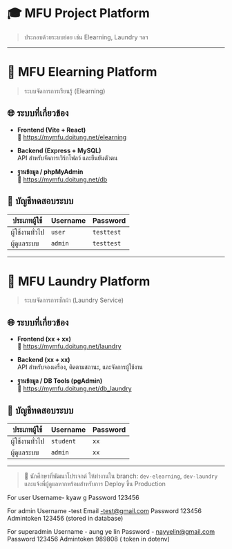 # 🎓 MFU Project Platform
> ประกอบด้วยระบบย่อย เช่น Elearning, Laundry ฯลฯ

---

# 📘 MFU Elearning Platform

> ระบบจัดการการเรียนรู้ (Elearning)  

## 🌐 ระบบที่เกี่ยวข้อง
- **Frontend (Vite + React)**  
  📍 https://mymfu.doitung.net/elearning

- **Backend (Express + MySQL)**  
  API สำหรับจัดการเวิร์กโฟลว์ และยืนยันตัวตน

- **ฐานข้อมูล / phpMyAdmin**  
  📍 https://mymfu.doitung.net/db

## 🔐 บัญชีทดสอบระบบ

| ประเภทผู้ใช้     | Username | Password   |
|------------------|----------|------------|
| ผู้ใช้งานทั่วไป | `user`   | `testtest` |
| ผู้ดูแลระบบ     | `admin`  | `testtest` |

---

# 🧺 MFU Laundry Platform

> ระบบจัดการการซักผ้า (Laundry Service) 

## 🌐 ระบบที่เกี่ยวข้อง
- **Frontend (xx + xx)**  
  📍 https://mymfu.doitung.net/laundry

- **Backend (xx + xx)**  
  API สำหรับจองเครื่อง, ติดตามสถานะ, และจัดการผู้ใช้งาน

- **ฐานข้อมูล / DB Tools (pgAdmin)**  
  📍 https://mymfu.doitung.net/db_laundry

## 🔐 บัญชีทดสอบระบบ

| ประเภทผู้ใช้     | Username | Password   |
|------------------|----------|------------|
| ผู้ใช้งานทั่วไป | `student`| `xx` |
| ผู้ดูแลระบบ     | `admin`  | `xx` |

---

> 📌 นักศึกษาที่พัฒนาโปรเจกต์ ให้ทำงานใน branch: `dev-elearning`, `dev-laundry` และแจ้งพี่ผู้ดูแลหากพร้อมสำหรับการ Deploy ขึ้น Production




For user
Username- kyaw g 
Password 123456

For admin 
Username -test
Email -test@gmail.com
Password 123456
Admintoken 123456 (stored in database)

For superadmin
Username - aung ye lin
Password - nayyelin@gmail.com
Password 123456
Admintoken 989808 ( token in dotenv)